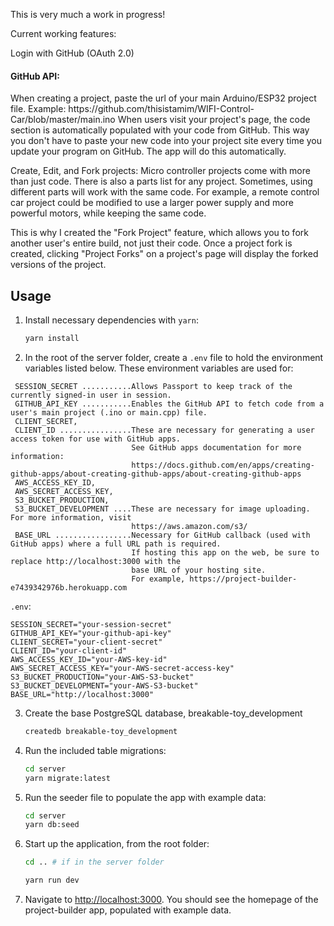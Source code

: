 This is very much a work in progress!

Current working features:

Login with GitHub (OAuth 2.0)

<h4>GitHub API:</h4>
   When creating a project, paste the url of your main Arduino/ESP32 project file.
   Example:  https://github.com/thisistamim/WIFI-Control-Car/blob/master/main.ino
   When users visit your project's page, the code section is automatically populated
   with your code from GitHub.  This way you don't have to paste your new code into
   your project site every time you update your program on GitHub.  The app will
   do this automatically.

Create, Edit, and Fork projects:
   Micro controller projects come with more than just code.  There is also a parts list
   for any project.  Sometimes, using different parts will work with the same code.
   For example, a remote control car project could be modified to use a larger power 
   supply and more powerful motors, while keeping the same code.

   This is why I created the "Fork Project" feature, which 
   allows you to fork another user's entire build, not just their code.  Once 
   a project fork is created, clicking "Project Forks" on a project's page
   will display the forked versions of the project.

## Usage

1. Install necessary dependencies with `yarn`:

   ```sh
   yarn install
   ```

2. In the root of the server folder, create a `.env` file to hold the environment variables listed below.  These environment variables are used for:
```
 SESSION_SECRET ...........Allows Passport to keep track of the currently signed-in user in session.
 GITHUB_API_KEY ...........Enables the GitHub API to fetch code from a user's main project (.ino or main.cpp) file.
 CLIENT_SECRET,
 CLIENT_ID ................These are necessary for generating a user access token for use with GitHub apps.
                           See GitHub apps documentation for more information:
                           https://docs.github.com/en/apps/creating-github-apps/about-creating-github-apps/about-creating-github-apps 
 AWS_ACCESS_KEY_ID,
 AWS_SECRET_ACCESS_KEY,
 S3_BUCKET_PRODUCTION,
 S3_BUCKET_DEVELOPMENT ....These are necessary for image uploading.  For more information, visit
                           https://aws.amazon.com/s3/
 BASE_URL .................Necessary for GitHub callback (used with GitHub apps) where a full URL path is required.
                           If hosting this app on the web, be sure to replace http://localhost:3000 with the
                           base URL of your hosting site. 
                           For example, https://project-builder-e7439342976b.herokuapp.com
```

 `.env`:
   ```env
   SESSION_SECRET="your-session-secret"
   GITHUB_API_KEY="your-github-api-key"
   CLIENT_SECRET="your-client-secret"
   CLIENT_ID="your-client-id"
   AWS_ACCESS_KEY_ID="your-AWS-key-id"
   AWS_SECRET_ACCESS_KEY="your-AWS-secret-access-key"
   S3_BUCKET_PRODUCTION="your-AWS-S3-bucket"
   S3_BUCKET_DEVELOPMENT="your-AWS-S3-bucket"
   BASE_URL="http://localhost:3000"
   ```

3. Create the base PostgreSQL database, breakable-toy_development

   ```sh
   createdb breakable-toy_development
   ```

4. Run the included table migrations:

   ```sh
   cd server
   yarn migrate:latest
   ```

5. Run the seeder file to populate the app with example data:

   ```sh
   cd server
   yarn db:seed
   ```

6. Start up the application, from the root folder:

   ```sh
   cd .. # if in the server folder

   yarn run dev
   ```

7. Navigate to <http://localhost:3000>. You should see the homepage of
   the project-builder app, populated with example data.
